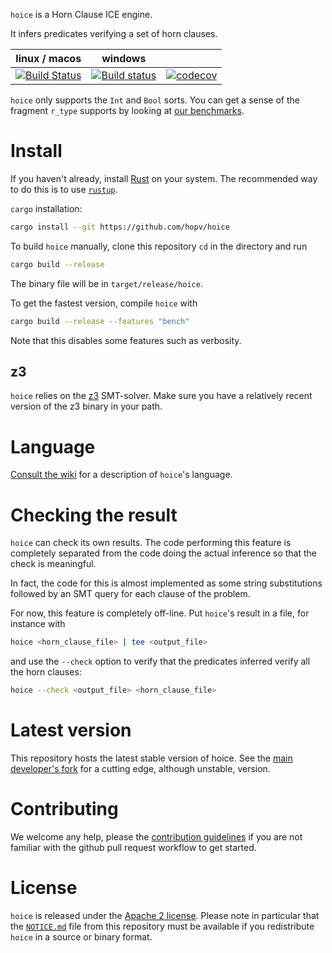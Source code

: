 `hoice` is a Horn Clause ICE engine.

It infers predicates verifying a set of horn clauses.

| linux / macos | windows |     |
|:-------------:|:-------:|:---:|
| [![Build Status](https://travis-ci.org/hopv/hoice.svg?branch=master)](https://travis-ci.org/hopv/hoice) | [![Build status](https://ci.appveyor.com/api/projects/status/db247pe2jp9uo9cs?svg=true)](https://ci.appveyor.com/project/hopv/rsmt2) | [![codecov](https://codecov.io/gh/hopv/hoice/branch/master/graph/badge.svg)](https://codecov.io/gh/hopv/hoice) |

`hoice` only supports the `Int` and `Bool` sorts. You can get a sense of the fragment `r_type` supports by looking at [our benchmarks][benchs].

# Install

If you haven't already, install [Rust](https://www.rust-lang.org) on your system. The recommended way to do this is to use [`rustup`](https://www.rustup.rs/).

`cargo` installation:

```bash
cargo install --git https://github.com/hopv/hoice
```

To build `hoice` manually, clone this repository `cd` in the directory and run

```bash
cargo build --release
```
The binary file will be in `target/release/hoice`.

To get the fastest version, compile `hoice` with

```bash
cargo build --release --features "bench"
```

Note that this disables some features such as verbosity.


## z3

`hoice` relies on the [z3](https://github.com/Z3Prover/z3) SMT-solver. Make sure you have a relatively recent version of the z3 binary in your path.


# Language

[Consult the wiki](https://github.com/hopv/hoice/wiki/Language) for a description of `hoice`'s language.


# Checking the result

`hoice` can check its own results. The code performing this feature is completely separated from the code doing the actual inference so that the check is meaningful.

In fact, the code for this is almost implemented as some string substitutions followed by an SMT query for each clause of the problem.

For now, this feature is completely off-line. Put `hoice`'s result in a file, for instance with

```bash
hoice <horn_clause_file> | tee <output_file>
```

and use the `--check` option to verify that the predicates inferred verify all the horn clauses:

```bash
hoice --check <output_file> <horn_clause_file>
```


# Latest version

This repository hosts the latest stable version of hoice. See the [main
developer's fork][main dev fork] for a cutting edge, although unstable,
version.


# Contributing

We welcome any help, please the [contribution guidelines](https://github.com/hopv/hoice/wiki/Contributing) if you are not familiar with the github pull request workflow to get started.


# License

`hoice` is released under the [Apache 2 license](./LICENSE.md). Please note in particular that the [`NOTICE.md`](./NOTICE.md) file from this repository must be available if you redistribute `hoice` in a source or binary format.

[benchs]: https://github.com/hopv/benchmarks/tree/master/clauses (hopv benchmarks)
[main dev fork]: https://github.com/AdrienChampion/hoice (AdrienChampion's fork of hoice on github)